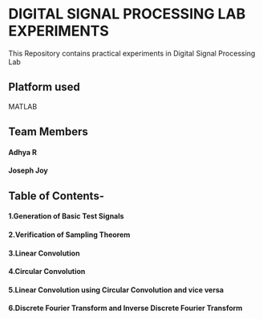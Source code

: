 # DIGITAL SIGNAL PROCESSING LAB EXPERIMENTS
This Repository contains practical experiments in Digital Signal Processing Lab
## Platform used 
MATLAB
## Team Members
#### Adhya R
#### Joseph Joy
## Table of Contents-
#### 1.Generation of Basic Test Signals
#### 2.Verification of Sampling Theorem
#### 3.Linear Convolution
#### 4.Circular Convolution
#### 5.Linear Convolution using Circular Convolution and vice versa
#### 6.Discrete Fourier Transform and Inverse Discrete Fourier Transform
